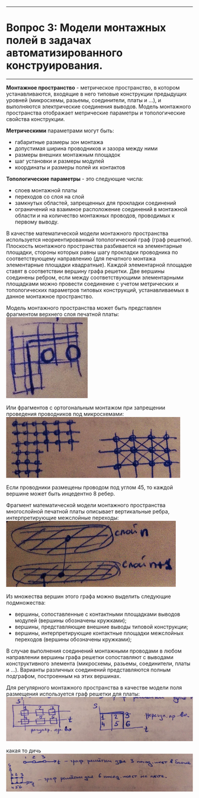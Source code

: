 ___
# Вопрос 3: Модели монтажных полей в задачах автоматизированного конструирования.
___

**Монтажное пространство** - метрическое пространство, в котором устанавливаются, входящие в него типовые конструкции предыдущих уровней (микросхемы, разьемы, соединители, платы и ...), и выполняются электрические соединения выводов. Модель монтажного пространства отображает метрические параметры и топологические свойства конструкции.

**Метрическими** параметрами могут быть:
* габаритные размеры зон монтажа
* допустимая ширина проводников и зазора между ними
* размеры внешних монтажным площадок
* шаг установки и размеры модулей
* координаты и размеры полей их контактов

**Топологические параметры** - это следующие числа:
* слоев монтажной платы
* переходов со слоя на слой
* замкнутых областей, запрещенных для прокладки соединений
* ограничений на взаимное расположение соединений в монтажной области и на количество монтажных проводов, проводимых к первому выводу.

В качестве математической модели монтажного пространства используется неориентированный топологический граф (граф решетки). Плоскость монтажного пространства разбивается на элементарные площадки, стороны которых равны шагу прокладки проводника по соответствующему направлению (для печатного монтажа элементарные площадки квадратные). Каждой элементарной площадке ставят в соответствии вершину графа решетки. Две вершины соединены ребром, если между соответствующими элементарными площадками можно провести соединение с учетом метрических и топологических параметров типовых конструкций, устанавливаемых в данное монтажное пространство.

Модель монтажного пространства может быть представлен фрагментом верхнего слоя печатной платы:
![Фрагмент верхнего слоя печатной платы](../resources/imgs/3/1.png)

Или фрагментов с ортогональным монтажом при запрещении проведения проводников под микросхемами:
![Фрагмент 2](../resources/imgs/3/2.png)

Если проводники размещены проводом под углом 45, то каждой вершине может быть инцедентно 8 ребер.

Фрагмент математической модели монтажного пространства многослойной печатной платы описывает вертикальные ребра, интерпретирующие межслойные переходы:
![Фрагмент многослойной](../resources/imgs/3/3.png)

Из множества вершин этого графа можно выделить следующие подмножества:
* вершины, сопоставленные с контактными площадками выводов модулей (вершины обозначены кружками);
* вершины, представляющие внешние выводы типовой конструкции;
* вершины, интерпретирующие контактные площадки межслойных переходов (вершины обозначены кружками);

В случае выполнения соединений монтажными проводами в любом направлении вершины графа решетки сопоставляют с выводами конструктивного элемента (микросхемы, разьемы, соединители, платы и ...). Варианты различных соединений представляются полным подграфом, построенным на этих вершинах.

Для регулярного монтажного пространства в качестве модели поля размещения используется граф решетки для платы:
![Регулярное монтажное пространство](../resources/imgs/3/4.png)

какая то дичь
![Дичь](../resources/imgs/3/5.png)